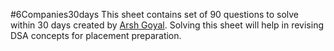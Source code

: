 #6Companies30days
This sheet contains set of 90 questions to solve within 30 days created by [Arsh Goyal](https://www.linkedin.com/in/arshgoyal/).
Solving this sheet will help in revising DSA concepts for placement preparation.
